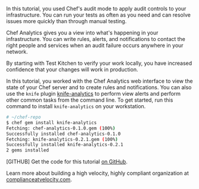 In this tutorial, you used Chef's audit mode to apply audit controls to your infrastructure. You can run your  tests as often as you need and can resolve issues more quickly than through manual testing.

Chef Analytics gives you a view into what's happening in your infrastructure. You can write rules, alerts, and notifications to contact the right people and services when an audit failure occurs anywhere in your network.

By starting with Test Kitchen to verify your work locally, you have increased confidence that your changes will work in production.

In this tutorial, you worked with the Chef Analytics web interface to view the state of your Chef server and to create rules and notifications. You can also use the `knife` plugin [knife-analytics](https://github.com/chef/knife-analytics) to perform view alerts and perform other common tasks from the command line. To get started, run this command to install `knife-analytics` on your workstation.

```bash
# ~/chef-repo
$ chef gem install knife-analytics
Fetching: chef-analytics-0.1.0.gem (100%)
Successfully installed chef-analytics-0.1.0
Fetching: knife-analytics-0.2.1.gem (100%)
Successfully installed knife-analytics-0.2.1
2 gems installed
```

[GITHUB] Get the code for this tutorial [on GitHub](https://github.com/learn-chef/controls-for-compliance-ubuntu).

Learn more about building a high velocity, highly compliant organization at [complianceatvelocity.com](http://complianceatvelocity.com/).
